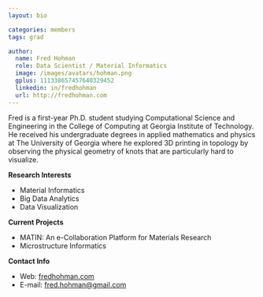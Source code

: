 ```yaml
---
layout: bio

categories: members
tags: grad

author:
  name: Fred Hohman
  role: Data Scientist / Material Informatics 
  image: /images/avatars/hohman.png
  gplus: 111338657457640329452 
  linkedin: in/fredhohman
  url: http://fredhohman.com
---
```

Fred is a first-year Ph.D. student studying Computational Science and Engineering in the College of Computing at Georgia Institute of Technology. He received his undergraduate degrees in applied mathematics and physics at The University of Georgia where he explored 3D printing in topology by observing the physical geometry of knots that are particularly hard to visualize.

**Research Interests**  

* Material Informatics
* Big Data Analytics
* Data Visualization

**Current Projects**  

* MATIN: An e-Collaboration Platform for Materials Research
* Microstructure Informatics

**Contact Info**  

* Web: [fredhohman.com](http://fredhohman.com)
* E-mail: fred.hohman@gmail.com
